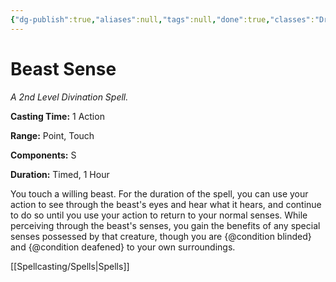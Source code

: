 ```yaml
---
{"dg-publish":true,"aliases":null,"tags":null,"done":true,"classes":"Druid, Ranger,","spellLevel":2,"school":"Divination","source":"PHB","permalink":"/spells/beast-sense/","dgHomeLink":false,"dgPassFrontmatter":true}
---
```


# Beast Sense
*A 2nd Level Divination Spell.*

**Casting Time:** 1 Action

**Range:** Point, Touch

**Components:** S 

**Duration:** Timed, 1 Hour

You touch a willing beast. For the duration of the spell, you can use your action to see through the beast's eyes and hear what it hears, and continue to do so until you use your action to return to your normal senses. While perceiving through the beast's senses, you gain the benefits of any special senses possessed by that creature, though you are {@condition blinded} and {@condition deafened} to your own surroundings.

[[Spellcasting/Spells|Spells]]